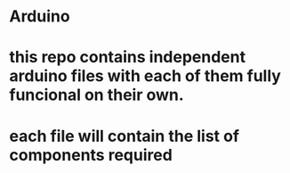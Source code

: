 # Arduino
# this repo contains independent arduino files with each of them fully funcional on their own.
# each file will contain the list of components required  
